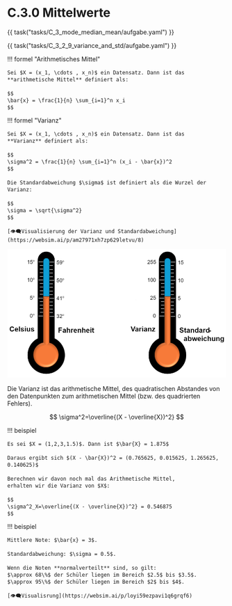 # C.3.0 Mittelwerte

{{ task("tasks/C_3_mode_median_mean/aufgabe.yaml") }}

{{ task("tasks/C_3_2_9_variance_and_std/aufgabe.yaml") }}

!!! formel "Arithmetisches Mittel"

    Sei $X = (x_1, \cdots , x_n)$ ein Datensatz. Dann ist das 
    **arithmetische Mittel** definiert als:
    
    $$
    \bar{x} = \frac{1}{n} \sum_{i=1}^n x_i
    $$

!!! formel "Varianz"

    Sei $X = (x_1, \cdots , x_n)$ ein Datensatz. Dann ist das 
    **Varianz** definiert als:
    
    $$
    \sigma^2 = \frac{1}{n} \sum_{i=1}^n (x_i - \bar{x})^2
    $$

    Die Standardabweichung $\sigma$ ist definiert als die Wurzel der Varianz:

    $$
    \sigma = \sqrt{\sigma^2}
    $$

    [👁‍🗨Visualisierung der Varianz und Standardabweichung](https://websim.ai/p/am27971xh7zp629letvu/8)

![](temperatur_vergleich_varianz.png)


Die Varianz ist das arithmetische Mittel, des quadratischen
Abstandes von den Datenpunkten zum arithmetischen Mittel
(bzw. des quadrierten Fehlers).

$$
\sigma^2=\overline{(X - \overline{X})^2}
$$

!!! beispiel 

    Es sei $X = (1,2,3,1.5)$. Dann ist $\bar{X} = 1.875$
    
    Daraus ergibt sich $(X - \bar{X})^2 = (0.765625, 0.015625, 1.265625, 0.140625)$
    
    Berechnen wir davon noch mal das Arithmetische Mittel,
    erhalten wir die Varianz von $X$:
    
    $$
    \sigma^2_X=\overline{(X - \overline{X})^2} = 0.546875
    $$

!!! beispiel

    Mittlere Note: $\bar{x} = 3$.

    Standardabweichung: $\sigma = 0.5$.
    
    Wenn die Noten **normalverteilt** sind, so gilt:
    $\approx 68\%$ der Schüler liegen im Bereich $2.5$ bis $3.5$.
    $\approx 95\%$ der Schüler liegen im Bereich $2$ bis $4$.
    
    [👁‍🗨Visualisrung](https://websim.ai/p/loyi59ezpavi1q6grqf6)
